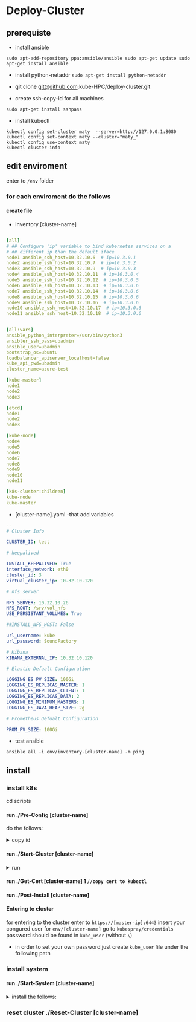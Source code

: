 # Deploy-Cluster

## prerequiste
- install ansible 
```
sudo apt-add-repository ppa:ansible/ansible sudo apt-get update sudo apt-get install ansible

```
- install python-netaddr
 ``
 sudo apt-get install python-netaddr
``
- git clone  git@github.com:kube-HPC/deploy-cluster.git

- create ssh-copy-id  for all machines 
``` 
sudo apt-get install sshpass
```
- install kubectl 
```
kubectl config set-cluster maty  --server=http://127.0.0.1:8080 
kubectl config set-context maty --cluster="maty_"
kubectl config use-context maty
kubectl cluster-info
```

## edit enviroment

enter to ``/env`` folder

### for each enviroment do the follows

#### create file 
- inventory.[cluster-name]
```yaml

[all]
# ## Configure 'ip' variable to bind kubernetes services on a
# ## different ip than the default iface
node1 ansible_ssh_host=10.32.10.6  # ip=10.3.0.1
node2 ansible_ssh_host=10.32.10.7  # ip=10.3.0.2
node3 ansible_ssh_host=10.32.10.9  # ip=10.3.0.3
node4 ansible_ssh_host=10.32.10.11  # ip=10.3.0.4
node5 ansible_ssh_host=10.32.10.12  # ip=10.3.0.5
node6 ansible_ssh_host=10.32.10.13  # ip=10.3.0.6
node7 ansible_ssh_host=10.32.10.14  # ip=10.3.0.6
node8 ansible_ssh_host=10.32.10.15  # ip=10.3.0.6
node9 ansible_ssh_host=10.32.10.16  # ip=10.3.0.6
node10 ansible_ssh_host=10.32.10.17  # ip=10.3.0.6
node11 ansible_ssh_host=10.32.10.18  # ip=10.3.0.6


[all:vars]
ansible_python_interpreter=/usr/bin/python3
ansibler_ssh_pass=ubadmin
ansible_user=ubadmin
bootstrap_os=ubuntu
loadbalancer_apiserver_localhost=false
kube_api_pwd=ubadmin
cluster_name=azure-test

[kube-master]
node1
node2
node3

[etcd]
node1
node2
node3

[kube-node]
node4
node5
node6
node7
node8
node9
node10
node11

[k8s-cluster:children]
kube-node
kube-master

```

- [cluster-name].yaml   -that add variables   

``` yaml 
-- 
# Cluster Info

CLUSTER_ID: test 

# keepalived 

INSTALL_KEEPALIVED: True
interface_network: eth0
cluster_id: 3
virtual_cluster_ip: 10.32.10.120

# nfs server 

NFS_SERVER: 10.32.10.26
NFS_ROOT: /srv/vol_nfs
USE_PERSISTANT_VOLUMES: True

##INSTALL_NFS_HOST: False

url_username: kube
url_password: SoundFactory

# Kibana 
KIBANA_EXTERNAL_IP: 10.32.10.120

# Elastic Defualt Configuration 

LOGGING_ES_PV_SIZE: 100Gi
LOGGING_ES_REPLICAS_MASTER: 1
LOGGING_ES_REPLICAS_CLIENT: 1
LOGGING_ES_REPLICAS_DATA: 2
LOGGING_ES_MINIMUM_MASTERS: 1
LOGGING_ES_JAVA_HEAP_SIZE: 2g

# Prometheus Defualt Configuration

PROM_PV_SIZE: 100Gi

```
- test ansible 
```
ansible all -i env/inventory.[cluster-name] -m ping
```


## install 
### install k8s
cd scripts
#### run ./Pre-Config [cluster-name]
do the follows:
<details>
  <summary>copy id</summary>
  <p>copy id for all the cluster nodes</p>
  <p>install ntp nfs-common</p>
</details>



#### run ./Start-Cluster [cluster-name]

<details>
  <summary>run</summary>
    <p>run kubespary</p>
</details>

#### run ./Get-Cert [cluster-name] 1 ```//copy cert to kubectl```
#### run ./Post-Install [cluster-name]


#### Entering to cluster 
for entering to the cluster enter to ``https://[master-ip]:6443``
insert your congured user for ``env/[cluster-name]``
go to ``kubespray/credentials``
password should be found in  ``kube_user`` (without ``\``)

* in order to set your own password just create ``kube_user`` file under the following path 



### install system

#### run ./Start-System [cluster-name] 

<details>
  <summary>install the follows:</summary>
   <p>weave</p>
   <p>elf (fluentd)</p>
   <p>promethueus</p>
</details>



### reset cluster  ./Reset-Cluster [cluster-name]




